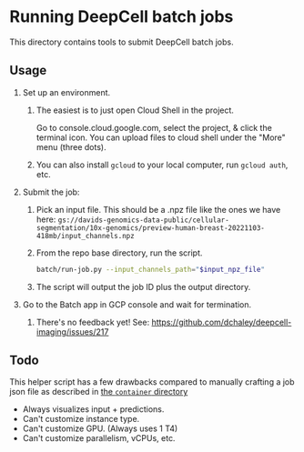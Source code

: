# Running DeepCell batch jobs

This directory contains tools to submit DeepCell batch jobs.

## Usage

1. Set up an environment.

   1. The easiest is to just open Cloud Shell in the project.

      Go to console.cloud.google.com, select the project, & click the terminal icon. You can upload files to cloud shell under the "More" menu (three dots).

   2. You can also install `gcloud` to your local computer, run `gcloud auth`, etc.

2. Submit the job:

   1. Pick an input file. This should be a .npz file like the ones we have here: `gs://davids-genomics-data-public/cellular-segmentation/10x-genomics/preview-human-breast-20221103-418mb/input_channels.npz`

   2. From the repo base directory, run the script.
      ```sh
      batch/run-job.py --input_channels_path="$input_npz_file"
      ```

   3. The script will output the job ID plus the output directory.

3. Go to the Batch app in GCP console and wait for termination.

   1. There's no feedback yet! See: https://github.com/dchaley/deepcell-imaging/issues/217

## Todo

This helper script has a few drawbacks compared to manually crafting a job json file as described in [the `container` directory](../container)

* Always visualizes input + predictions.
* Can't customize instance type.
* Can't customize GPU. (Always uses 1 T4)
* Can't customize parallelism, vCPUs, etc.
